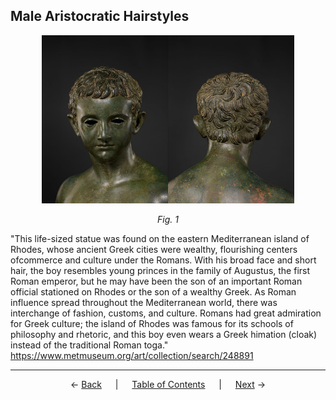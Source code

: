 ## Male Aristocratic Hairstyles

<p align="center"><a href="https://www.metmuseum.org/art/collection/search/248891"><img src="Images/aristocratic-boy-like-augustus-front-view-met.jpg" alt="Bronze statue of an aristocratic boy, Bronze, Roman (front)" width="40%"/></a><a href="https://www.metmuseum.org/art/collection/search/248891"><img src="Images/aristocratic-boy-like-augustus-back-view-met.jpg" alt="Bronze statue of an aristocratic boy, Bronze, Roman (back)" width="40%"/></a></p>

<p align="center"><i>Fig. 1</i></p>

"This life-sized statue was found on the eastern Mediterranean island of Rhodes, whose ancient Greek cities were wealthy, flourishing centers ofcommerce and culture under the Romans. With his broad face and short hair, the boy resembles young princes in the family of Augustus, the first Roman emperor, but he may have been the son of an important Roman official stationed on Rhodes or the son of a wealthy Greek. As Roman influence spread throughout the Mediterranean world, there was interchange of fashion, customs, and culture. Romans had great admiration for Greek culture; the island of Rhodes was famous for its schools of philosophy and rhetoric, and this boy even wears a Greek himation (cloak) instead of the traditional Roman toga."
https://www.metmuseum.org/art/collection/search/248891

---
<p align="center">
← <a href="aristocratic-hairstyles.md.md">Back</a> &emsp; | &emsp; <a href="readme.md">Table of Contents</a> &emsp; | &emsp; <a href="female-aristocratic-hairstyles.md">Next</a> →
</p>